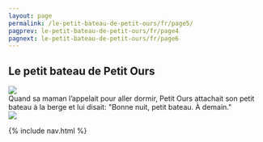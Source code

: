 ```yaml
---
layout: page
permalink: /le-petit-bateau-de-petit-ours/fr/page5/
pagprev: le-petit-bateau-de-petit-ours/fr/page4
pagnext: le-petit-bateau-de-petit-ours/fr/page6
---
```


## Le petit bateau de Petit Ours

<img src="{{ site.baseurl }}/img/le-petit-bateau-de-petit-ours/page5.jpg"/>

<div class="childbook-text">
Quand sa maman l’appelait pour aller dormir, Petit Ours attachait son petit bateau à la berge et lui disait: "Bonne nuit, petit bateau. À demain."
</div>

<img src="{{ site.baseurl }}/img/le-petit-bateau-de-petit-ours/page5-1.jpg"/>

{% include nav.html %}
